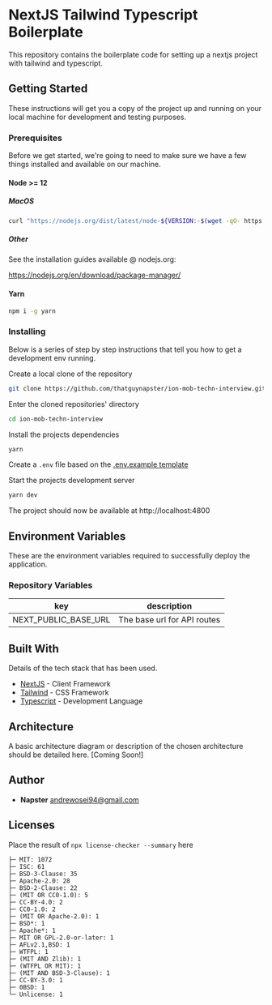 # NextJS Tailwind Typescript Boilerplate

This repository contains the boilerplate code for setting up a nextjs project with tailwind and typescript.

## Getting Started

These instructions will get you a copy of the project up and running on your local machine for development and testing purposes.

### Prerequisites

Before we get started, we're going to need to make sure we have a few things installed and available on our machine.

#### Node >= 12

##### MacOS

```bash
curl "https://nodejs.org/dist/latest/node-${VERSION:-$(wget -qO- https://nodejs.org/dist/latest/ | sed -nE 's|.*>node-(.*)\.pkg</a>.*|\1|p')}.pkg" > "$HOME/Downloads/node-latest.pkg" && sudo installer -store -pkg "$HOME/Downloads/node-latest.pkg" -target "/"
```

##### Other

See the installation guides available @ nodejs.org:

https://nodejs.org/en/download/package-manager/

#### Yarn

```bash
npm i -g yarn
```

### Installing

Below is a series of step by step instructions that tell you how to get a development env running.

Create a local clone of the repository

```bash
git clone https://github.com/thatguynapster/ion-mob-techn-interview.git
```

Enter the cloned repositories' directory

```bash
cd ion-mob-techn-interview
```

Install the projects dependencies

```bash
yarn
```

Create a `.env` file based on the [.env.example template](.env.example)

Start the projects development server

```bash
yarn dev
```

The project should now be available at http://localhost:4800

## Environment Variables

These are the environment variables required to successfully deploy the application.

### Repository Variables

| key                        | description                 |
| -------------------------- | --------------------------- |
| NEXT_PUBLIC_BASE_URL       | The base url for API routes |

## Built With

Details of the tech stack that has been used.

- [NextJS](https://nextjs.org/) - Client Framework
- [Tailwind](https://tailwindcss.com/) - CSS Framework
- [Typescript](https://www.typescriptlang.org/) - Development Language

## Architecture

A basic architecture diagram or description of the chosen architecture should be detailed here.
[Coming Soon!]

## Author

- **Napster** <andrewosei94@gmail.com>

## Licenses

Place the result of `npx license-checker --summary` here

```
├─ MIT: 1072
├─ ISC: 61
├─ BSD-3-Clause: 35
├─ Apache-2.0: 28
├─ BSD-2-Clause: 22
├─ (MIT OR CC0-1.0): 5
├─ CC-BY-4.0: 2
├─ CC0-1.0: 2
├─ (MIT OR Apache-2.0): 1
├─ BSD*: 1
├─ Apache*: 1
├─ MIT OR GPL-2.0-or-later: 1
├─ AFLv2.1,BSD: 1
├─ WTFPL: 1
├─ (MIT AND Zlib): 1
├─ (WTFPL OR MIT): 1
├─ (MIT AND BSD-3-Clause): 1
├─ CC-BY-3.0: 1
├─ 0BSD: 1
└─ Unlicense: 1
```
